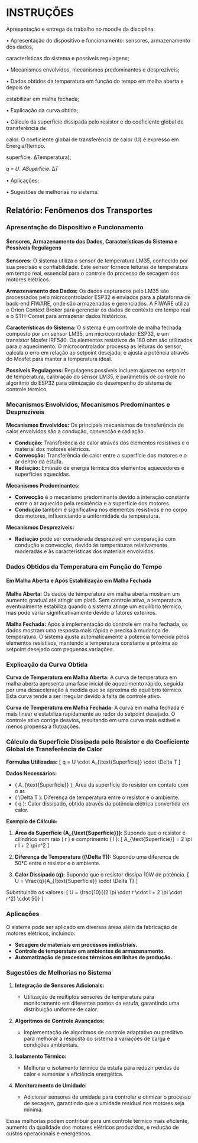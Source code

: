 # INSTRUÇÕES 

Apresentação e entrega de trabalho no moodle da disciplina:

• Apresentação do dispositivo e funcionamento: sensores, armazenamento dos dados, 

características do sistema e possíveis regulagens;

• Mecanismos envolvidos, mecanismos predominantes e desprezíveis;

• Dados obtidos da temperatura em função do tempo em malha aberta e depois de 

estabilizar em malha fechada;

• Explicação da curva obtida;

• Cálculo da superfície dissipada pelo resistor e do coeficiente global de transferência de 

calor. O coeficiente global de transferência de calor (U) é expresso em Energia/(tempo.

superfície. ∆Temperatura);

𝑞 = 𝑈. 𝐴𝑆𝑢𝑝𝑒𝑟𝑓í𝑐𝑖𝑒. ∆𝑇

• Aplicações;

• Sugestões de melhorias no sistema.

## Relatório: Fenômenos dos Transportes

### Apresentação do Dispositivo e Funcionamento

#### Sensores, Armazenamento dos Dados, Características do Sistema e Possíveis Regulagens

**Sensores:** 
O sistema utiliza o sensor de temperatura LM35, conhecido por sua precisão e confiabilidade. Este sensor fornece leituras de temperatura em tempo real, essencial para o controle do processo de secagem dos motores elétricos.

**Armazenamento dos Dados:**
Os dados capturados pelo LM35 são processados pelo microcontrolador ESP32 e enviados para a plataforma de back-end FIWARE, onde são armazenados e gerenciados. A FIWARE utiliza o Orion Context Broker para gerenciar os dados de contexto em tempo real e o STH-Comet para armazenar dados históricos.

**Características do Sistema:**
O sistema é um controle de malha fechada composto por um sensor LM35, um microcontrolador ESP32, e um transistor Mosfet IRF540. Os elementos resistivos de 180 ohm são utilizados para o aquecimento. O microcontrolador processa as leituras do sensor, calcula o erro em relação ao setpoint desejado, e ajusta a potência através do Mosfet para manter a temperatura ideal.

**Possíveis Regulagens:**
Regulagens possíveis incluem ajustes no setpoint de temperatura, calibração do sensor LM35, e parâmetros de controle no algoritmo do ESP32 para otimização do desempenho do sistema de controle térmico.

### Mecanismos Envolvidos, Mecanismos Predominantes e Desprezíveis

**Mecanismos Envolvidos:**
Os principais mecanismos de transferência de calor envolvidos são a condução, convecção e radiação.

- **Condução:** Transferência de calor através dos elementos resistivos e o material dos motores elétricos.
- **Convecção:** Transferência de calor entre a superfície dos motores e o ar dentro da estufa.
- **Radiação:** Emissão de energia térmica dos elementos aquecedores e superfícies aquecidas.

**Mecanismos Predominantes:**
- **Convecção** é o mecanismo predominante devido à interação constante entre o ar aquecido pela resistência e a superfície dos motores.
- **Condução** também é significativa nos elementos resistivos e no corpo dos motores, influenciando a uniformidade da temperatura.

**Mecanismos Desprezíveis:**
- **Radiação** pode ser considerada desprezível em comparação com condução e convecção, devido às temperaturas relativamente moderadas e às características dos materiais envolvidos.

### Dados Obtidos da Temperatura em Função do Tempo

#### Em Malha Aberta e Após Estabilização em Malha Fechada

**Malha Aberta:**
Os dados de temperatura em malha aberta mostram um aumento gradual até atingir um platô. Sem controle ativo, a temperatura eventualmente estabiliza quando o sistema atinge um equilíbrio térmico, mas pode variar significativamente devido a fatores externos.

**Malha Fechada:**
Após a implementação do controle em malha fechada, os dados mostram uma resposta mais rápida e precisa à mudança de temperatura. O sistema ajusta automaticamente a potência fornecida pelos elementos resistivos, mantendo a temperatura constante e próxima ao setpoint desejado com pequenas variações.

### Explicação da Curva Obtida

**Curva de Temperatura em Malha Aberta:**
A curva de temperatura em malha aberta apresenta uma fase inicial de aquecimento rápido, seguida por uma desaceleração à medida que se aproxima do equilíbrio térmico. Esta curva tende a ser irregular devido à falta de controle ativo.

**Curva de Temperatura em Malha Fechada:**
A curva em malha fechada é mais linear e estabiliza rapidamente ao redor do setpoint desejado. O controle ativo corrige desvios, resultando em uma curva mais estável e menos propensa a flutuações.

### Cálculo da Superfície Dissipada pelo Resistor e do Coeficiente Global de Transferência de Calor

**Fórmulas Utilizadas:**
\[ q = U \cdot A_{\text{Superfície}} \cdot \Delta T \]

**Dados Necessários:**
- \( A_{\text{Superfície}} \): Área da superfície do resistor em contato com o ar.
- \( \Delta T \): Diferença de temperatura entre o resistor e o ambiente.
- \( q \): Calor dissipado, obtido através da potência elétrica convertida em calor.

**Exemplo de Cálculo:**
1. **Área da Superfície (A_{\text{Superfície}}):** Supondo que o resistor é cilíndrico com raio \( r \) e comprimento \( l \):
\[ A_{\text{Superfície}} = 2 \pi r l + 2 \pi r^2 \]

2. **Diferença de Temperatura (\(\Delta T\)):** Supondo uma diferença de 50°C entre o resistor e o ambiente.

3. **Calor Dissipado (q):** Supondo que o resistor dissipa 10W de potência.
\[ U = \frac{q}{A_{\text{Superfície}} \cdot \Delta T} \]

Substituindo os valores:
\[ U = \frac{10}{(2 \pi \cdot r \cdot l + 2 \pi \cdot r^2) \cdot 50} \]

### Aplicações

O sistema pode ser aplicado em diversas áreas além da fabricação de motores elétricos, incluindo:
- **Secagem de materiais em processos industriais.**
- **Controle de temperatura em ambientes de armazenamento.**
- **Automatização de processos térmicos em linhas de produção.**

### Sugestões de Melhorias no Sistema

1. **Integração de Sensores Adicionais:**
   - Utilização de múltiplos sensores de temperatura para monitoramento em diferentes pontos da estufa, garantindo uma distribuição uniforme de calor.

2. **Algoritmos de Controle Avançados:**
   - Implementação de algoritmos de controle adaptativo ou preditivo para melhorar a resposta do sistema a variações de carga e condições ambientais.

3. **Isolamento Térmico:**
   - Melhorar o isolamento térmico da estufa para reduzir perdas de calor e aumentar a eficiência energética.

4. **Monitoramento de Umidade:**
   - Adicionar sensores de umidade para controlar e otimizar o processo de secagem, garantindo que a umidade residual nos motores seja mínima.

Essas melhorias podem contribuir para um controle térmico mais eficiente, aumento da qualidade dos motores elétricos produzidos, e redução de custos operacionais e energéticos.
